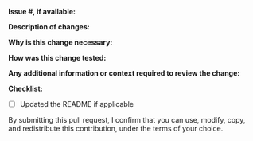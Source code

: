 **Issue #, if available:**

**Description of changes:**

**Why is this change necessary:**

**How was this change tested:**

**Any additional information or context required to review the change:**

**Checklist:**
- [ ] Updated the README if applicable

By submitting this pull request, I confirm that you can use, modify, copy, and redistribute this contribution, under the terms of your choice.
